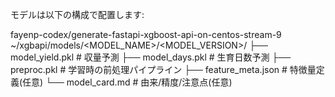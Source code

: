 モデルは以下の構成で配置します:

fayenp-codex/generate-fastapi-xgboost-api-on-centos-stream-9
~/xgbapi/models/<MODEL_NAME>/<MODEL_VERSION>/
  ├── model_yield.pkl     # 収量予測
  ├── model_days.pkl      # 生育日数予測
  ├── preproc.pkl         # 学習時の前処理パイプライン
  ├── feature_meta.json   # 特徴量定義(任意)
  └── model_card.md       # 由来/精度/注意点(任意)
